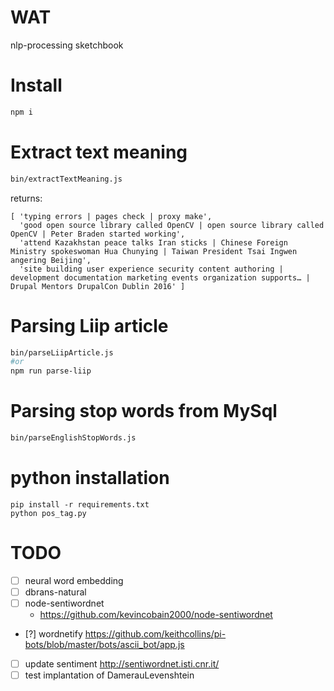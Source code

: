 # WAT

nlp-processing sketchbook


# Install
```bash
npm i
```



# Extract text meaning
```bash
bin/extractTextMeaning.js
```

returns:
```
[ 'typing errors | pages check | proxy make',
  'good open source library called OpenCV | open source library called OpenCV | Peter Braden started working',
  'attend Kazakhstan peace talks Iran sticks | Chinese Foreign Ministry spokeswoman Hua Chunying | Taiwan President Tsai Ingwen angering Beijing',
  'site building user experience security content authoring | development documentation marketing events organization supports… | Drupal Mentors DrupalCon Dublin 2016' ]
```


# Parsing Liip article
```bash
bin/parseLiipArticle.js
#or
npm run parse-liip
```

# Parsing stop words from MySql
```bash
bin/parseEnglishStopWords.js 
```

# python installation
```
pip install -r requirements.txt
python pos_tag.py
```


# TODO
 - [ ] neural word embedding
 - [ ] dbrans-natural
 - [ ] node-sentiwordnet
    - https://github.com/kevincobain2000/node-sentiwordnet
 - [?] wordnetify
https://github.com/keithcollins/pi-bots/blob/master/bots/ascii_bot/app.js
 - [ ] update sentiment
    http://sentiwordnet.isti.cnr.it/
 - [ ] test implantation of DamerauLevenshtein 